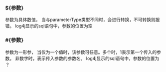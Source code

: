 ### ${参数}
参数为具体数值， 
当与parameterType类型不同时，会进行转换，不可转换则报错。
log4j显示的sql语句中，参数的位置为空

### #{参数}
参数为一形参，
当仅为一个值时，该参数可任意。多个时，1表示第一个传入的参数。
非数字时，表示传入参数的参数名。 
log4j显示的sql语句中，参数的位置为 ？
